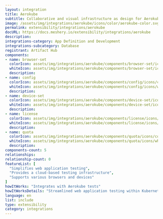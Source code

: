 ```yaml
---
layout: integration
title: Aerokube
subtitle: Collaborative and visual infrastructure as design for Aerokube
image: /assets/img/integrations/aerokube/icons/color/aerokube-color.svg
permalink: extensibility/integrations/aerokube
docURL: https://docs.meshery.io/extensibility/integrations/aerokube
description: 
integrations-category: App Definition and Development
integrations-subcategory: Database
registrant: Artifact Hub
components: 
- name: browser-set
  colorIcon: assets/img/integrations/aerokube/components/browser-set/icons/color/browser-set-color.svg
  whiteIcon: assets/img/integrations/aerokube/components/browser-set/icons/white/browser-set-white.svg
  description: 
- name: config
  colorIcon: assets/img/integrations/aerokube/components/config/icons/color/config-color.svg
  whiteIcon: assets/img/integrations/aerokube/components/config/icons/white/config-white.svg
  description: 
- name: device-set
  colorIcon: assets/img/integrations/aerokube/components/device-set/icons/color/device-set-color.svg
  whiteIcon: assets/img/integrations/aerokube/components/device-set/icons/white/device-set-white.svg
  description: 
- name: license
  colorIcon: assets/img/integrations/aerokube/components/license/icons/color/license-color.svg
  whiteIcon: assets/img/integrations/aerokube/components/license/icons/white/license-white.svg
  description: 
- name: quota
  colorIcon: assets/img/integrations/aerokube/components/quota/icons/color/quota-color.svg
  whiteIcon: assets/img/integrations/aerokube/components/quota/icons/white/quota-white.svg
  description: 
components-count: 5
relationships: 
relationship-count: 0
featureList: [
  "Simplifies web application testing",
  "Provides a cloud-based testing infrastructure",
  "Supports various browsers and devices"
]
howItWorks: "Integrates with Aerokube tests"
howItWorksDetails: "Streamlined web application testing within Kubernetes environments"
language: en
list: include
type: extensibility
category: integrations
---
```

